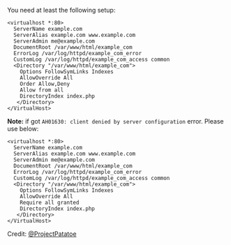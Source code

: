 <!--t Apache t-->
<!--d Example Apache server configuration for HTMLy d-->

You need at least the following setup:

```
<virtualhost *:80>
  ServerName example.com
  ServerAlias example.com www.example.com
  ServerAdmin me@example.com
  DocumentRoot /var/www/html/example_com
  ErrorLog /var/log/httpd/example_com_error
  CustomLog /var/log/httpd/example_com_access common
  <Directory "/var/www/html/example_com">
	Options FollowSymLinks Indexes
	AllowOverride All
	Order Allow,Deny
	Allow from all
	DirectoryIndex index.php
   </Directory>
</VirtualHost>
```

**Note:** if got `AH01630: client denied by server configuration` error. Please use below:

```
<virtualhost *:80>
  ServerName example.com
  ServerAlias example.com www.example.com
  ServerAdmin me@example.com
  DocumentRoot /var/www/html/example_com
  ErrorLog /var/log/httpd/example_com_error
  CustomLog /var/log/httpd/example_com_access common
  <Directory "/var/www/html/example_com">
	Options FollowSymLinks Indexes
	AllowOverride All
	Require all granted
	DirectoryIndex index.php
   </Directory>
</VirtualHost>
```

Credit: [@ProjectPatatoe](https://github.com/ProjectPatatoe)

    
